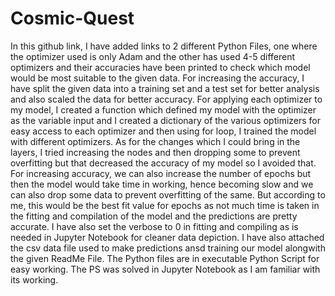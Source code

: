 # Cosmic-Quest

In this github link, I have added links to 2 different Python Files, one where the optimizer used is only Adam and the other has used 4-5 different optimizers and their accuracies have been printed to check which model would be most suitable to the given data. For increasing the accuracy, I have split the given data into a training set and a test set for better analysis and also scaled the data for better accuracy.
For applying each optimizer to my model, I created a function which defined my model with the optimizer as the variable input and I created a dictionary of the various optimizers for easy access to each optimizer and then using for loop, I trained the model with different optimizers. As for the changes which I could bring in the layers, I tried increasing the nodes and then dropping some to prevent overfitting but that decreased the accuracy of my model so I avoided that.
For increasing accuracy, we can also increase the number of epochs but then the model would take time in working, hence becoming slow and we can also drop some data to prevent overfitting of the same. But according to me, this would be the best fit value for epochs as not much time is taken in the fitting and compilation of the model and the predictions are pretty accurate. I have also set the verbose to 0 in fitting and compiling as is needed in Jupyter Notebook for cleaner data depiction. 
I have also attached the csv data file used to make predictions ansd training our model alongwith the given ReadMe File. The Python files are in executable Python Script for easy working. The PS was solved in Jupyter Notebook as I am familiar with its working. 
